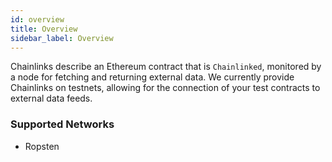 ```yaml
---
id: overview
title: Overview
sidebar_label: Overview
---
```


Chainlinks describe an Ethereum contract that is `Chainlinked`, monitored
by a node for fetching and returning external data. We currently provide
Chainlinks on testnets, allowing for the connection of your test contracts
to external data feeds.

### Supported Networks

- Ropsten
